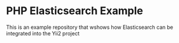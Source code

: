 # PHP Elasticsearch Example

This is an example repository that wshows how Elasticsearch can be integrated into the Yii2 project